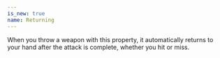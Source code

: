 ```yaml
---
is_new: true
name: Returning
---
```

When you throw a weapon with this property, it automatically returns to your hand after the attack is complete, whether you hit or miss. 